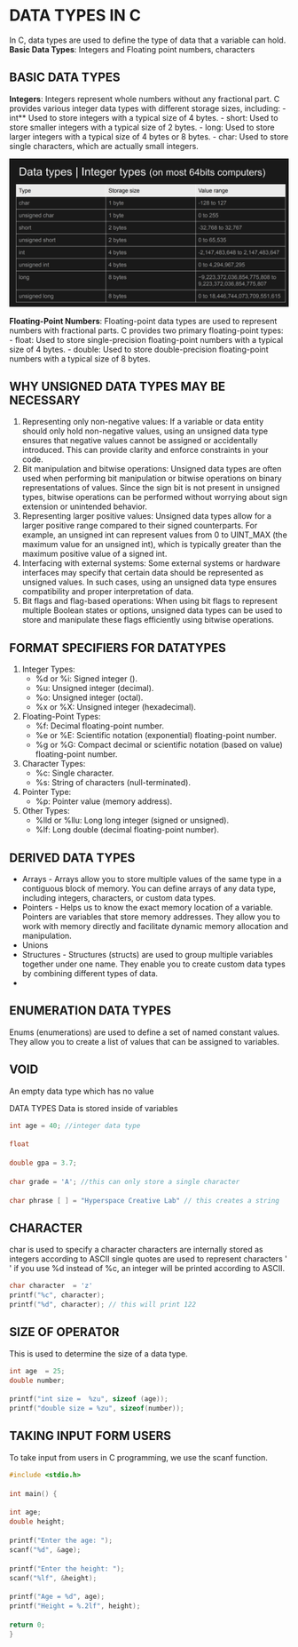 # DATA TYPES IN C
In C, data types are used to define the type of data that a variable can hold.
**Basic Data Types**: Integers and Floating point numbers, characters

## BASIC DATA TYPES
**Integers**: Integers represent whole numbers without any fractional part. C provides various integer data types with different storage sizes, including:
	- int** Used to store integers with a typical size of 4 bytes.
	- short: Used to store smaller integers with a typical size of 2 bytes.
	- long: Used to store larger integers with a typical size of 4 bytes or 8 bytes.
	- char: Used to store single characters, which are actually small integers.

![data_types](images/data-types.jpg)




**Floating-Point Numbers**: Floating-point data types are used to represent numbers with fractional parts. C provides two primary floating-point types:
	- float: Used to store single-precision floating-point numbers with a typical size of 4 bytes.
	- double: Used to store double-precision floating-point numbers with a typical size of 8 bytes.


## WHY UNSIGNED DATA TYPES MAY BE NECESSARY
1. Representing only non-negative values: If a variable or data entity should only hold non-negative values, using an unsigned data type ensures that negative values cannot be assigned or accidentally introduced. This can provide clarity and enforce constraints in your code.
2. Bit manipulation and bitwise operations: Unsigned data types are often used when performing bit manipulation or bitwise operations on binary representations of values. Since the sign bit is not present in unsigned types, bitwise operations can be performed without worrying about sign extension or unintended behavior.
3. Representing larger positive values: Unsigned data types allow for a larger positive range compared to their signed counterparts. For example, an unsigned int can represent values from 0 to UINT_MAX (the maximum value for an unsigned int), which is typically greater than the maximum positive value of a signed int.
4. Interfacing with external systems: Some external systems or hardware interfaces may specify that certain data should be represented as unsigned values. In such cases, using an unsigned data type ensures compatibility and proper interpretation of data.
5. Bit flags and flag-based operations: When using bit flags to represent multiple Boolean states or options, unsigned data types can be used to store and manipulate these flags efficiently using bitwise operations.

## FORMAT SPECIFIERS FOR DATATYPES
1. Integer Types:
	- %d or %i: Signed integer ().
	- %u: Unsigned integer (decimal).
	- %o: Unsigned integer (octal).
	- %x or %X: Unsigned integer (hexadecimal).
2. Floating-Point Types:
	- %f: Decimal floating-point number.
	- %e or %E: Scientific notation (exponential) floating-point number.
	- %g or %G: Compact decimal or scientific notation (based on value) floating-point number.
3. Character Types:
	- %c: Single character. 
	- %s: String of characters (null-terminated).
4. Pointer Type:
	- %p: Pointer value (memory address).
5. Other Types:
	- %lld or %llu: Long long integer (signed or unsigned).
	- %lf: Long double (decimal floating-point number).



## DERIVED DATA TYPES
- Arrays - Arrays allow you to store multiple values of the same type in a contiguous block of memory. You can define arrays of any data type, including integers, characters, or custom data types.
- Pointers - Helps us to know the exact memory location of a variable. Pointers are variables that store memory addresses. They allow you to work with memory directly and facilitate dynamic memory allocation and manipulation.
- Unions
- Structures - Structures (structs) are used to group multiple variables together under one name. They enable you to create custom data types by combining different types of data.
- 

## ENUMERATION DATA TYPES
Enums (enumerations) are used to define a set of named constant values. They allow you to create a list of values that can be assigned to variables.

## VOID
An empty data type which has no value

DATA TYPES
Data is stored inside of variables
```c
int age = 40; //integer data type

float

double gpa = 3.7;

char grade = 'A'; //this can only store a single character

char phrase [ ] = "Hyperspace Creative Lab" // this creates a string

```

 


## CHARACTER
char is used to specify a character
characters are internally stored as integers according to ASCII
single quotes are used to represent characters ' '
if you use %d instead of %c, an integer will be printed according to ASCII. 

```c
char character  = 'z'
printf("%c", character);
printf("%d", character); // this will print 122
```

## SIZE OF OPERATOR
This is used to determine the size of a data type. 
```c
int age  = 25;
double number;

printf("int size =  %zu", sizeof (age));
printf("double size = %zu", sizeof(number));
```

## TAKING INPUT FORM USERS
To take input from users in C programming, we use the scanf  function. 
```c
#include <stdio.h>

int main() {

int age;
double height;

printf("Enter the age: ");
scanf("%d", &age);

printf("Enter the height: ");
scanf("%lf", &height);

printf("Age = %d", age);
printf("Height = %.2lf", height);

return 0;
}
```
